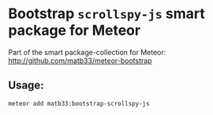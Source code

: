 # Bootstrap `scrollspy-js` smart package for Meteor

Part of the smart package-collection for Meteor: http://github.com/matb33/meteor-bootstrap

## Usage:

`meteor add matb33:bootstrap-scrollspy-js`
